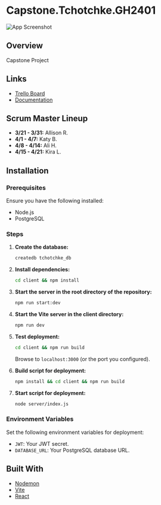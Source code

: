 # Capstone.Tchotchke.GH2401

![App Screenshot](https://github.com/Team-Tchotchke/Capstone.Tchotchke.GH2401/assets/156130068/097c51f5-f3d5-4330-b5a6-d4f6a342346e)

## Overview

Capstone Project

## Links

- [Trello Board](https://trello.com/b/PNUsHDcf/capstone-project)
- [Documentation](https://docs.google.com/spreadsheets/d/1tYqxJT_uP_ADT2LviBncoi75aRR_CYzKj5O136JIA7A/edit?usp=drive_web&ouid=104809665772122790445)

## Scrum Master Lineup

- **3/21 - 3/31:** Allison R.
- **4/1 - 4/7:** Katy B.
- **4/8 - 4/14:** Ali H.
- **4/15 - 4/21:** Kira L.

## Installation

### Prerequisites

Ensure you have the following installed:
- Node.js
- PostgreSQL

### Steps

1. **Create the database:**

    ```sh
    createdb tchotchke_db
    ```

2. **Install dependencies:**

    ```sh
    cd client && npm install
    ```

3. **Start the server in the root directory of the repository:**

    ```sh
    npm run start:dev
    ```

4. **Start the Vite server in the client directory:**

    ```sh
    npm run dev
    ```

5. **Test deployment:**

    ```sh
    cd client && npm run build
    ```

    Browse to `localhost:3000` (or the port you configured).

6. **Build script for deployment:**

    ```sh
    npm install && cd client && npm run build
    ```

7. **Start script for deployment:**

    ```sh
    node server/index.js
    ```

### Environment Variables

Set the following environment variables for deployment:

- `JWT`: Your JWT secret.
- `DATABASE_URL`: Your PostgreSQL database URL.

## Built With

- [Nodemon](https://nodemon.io/)
- [Vite](https://vitejs.dev/)
- [React](https://reactjs.org/)
